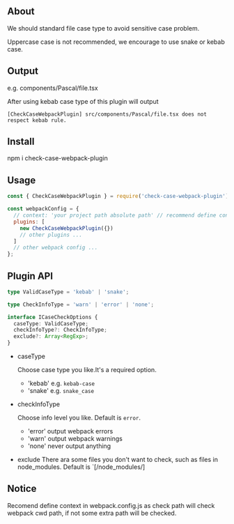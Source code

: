 ## About

We should standard file case type to avoid sensitive case problem.

Uppercase case is not recommended, we encourage to use snake or kebab case.

## Output

e.g. components/Pascal/file.tsx

After using kebab case type of this plugin will output

`[CheckCaseWebpackPlugin] src/components/Pascal/file.tsx does not respect kebab rule.`

## Install

npm i check-case-webpack-plugin

## Usage

```js
const { CheckCaseWebpackPlugin } = require('check-case-webpack-plugin');

const webpackConfig = {
  // context: 'your project path absolute path' // recommend define context.
  plugins: [
    new CheckCaseWebpackPlugin({})
    // other plugins ...
  ]
  // other webpack config ...
};
```

## Plugin API

```ts
type ValidCaseType = 'kebab' | 'snake';

type CheckInfoType = 'warn' | 'error' | 'none';

interface ICaseCheckOptions {
  caseType: ValidCaseType;
  checkInfoType?: CheckInfoType;
  exclude?: Array<RegExp>;
}
```

- caseType

  Choose case type you like.It's a required option.

  - 'kebab' e.g. `kebab-case`
  - 'snake' e.g. `snake_case`

- checkInfoType

  Choose info level you like. Default is `error`.

  - 'error' output webpack errors
  - 'warn' output webpack warnings
  - 'none' never output anything

- exclude
  There ara some files you don't want to check, such as files in node_modules. Default is `[/node_modules/]

## Notice

Recomend define context in webpack.config.js as check path will check webpack cwd path, if not some extra path will be checked.
